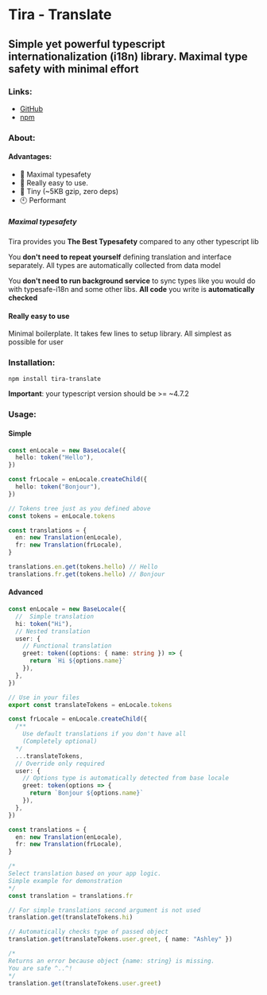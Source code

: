 # Tira - Translate

## Simple yet powerful typescript internationalization (i18n) library. Maximal type safety with minimal effort

### Links:

- [GitHub](https://github.com/woundedlands/Tira)
- [npm](https://www.npmjs.com/package/tira-translate)

### About:

#### Advantages:

- 🚀 Maximal typesafety
- 🤝 Really easy to use.
- 📂 Tiny (~5KB gzip, zero deps)
- 🕙 Performant

##### **Maximal typesafety**

Tira provides you **The Best Typesafety** compared to any other typescript lib

You **don't need to repeat yourself** defining translation and interface separately. All types are automatically collected from data model

You **don't need to run background service** to sync types like you would do with typesafe-i18n and some other libs.
**All code** you write is **automatically checked**

#### **Really easy to use**

Minimal boilerplate. It takes few lines to setup library.
All simplest as possible for user

### Installation:

```
npm install tira-translate
```

**Important**: your typescript version should be >= ~4.7.2

### Usage:

#### Simple

```ts
const enLocale = new BaseLocale({
  hello: token("Hello"),
})

const frLocale = enLocale.createChild({
  hello: token("Bonjour"),
})

// Tokens tree just as you defined above
const tokens = enLocale.tokens

const translations = {
  en: new Translation(enLocale),
  fr: new Translation(frLocale),
}

translations.en.get(tokens.hello) // Hello
translations.fr.get(tokens.hello) // Bonjour
```

#### Advanced

```ts
const enLocale = new BaseLocale({
  //  Simple translation
  hi: token("Hi"),
  // Nested translation
  user: {
    // Functional translation
    greet: token((options: { name: string }) => {
      return `Hi ${options.name}`
    }),
  },
})

// Use in your files
export const translateTokens = enLocale.tokens

const frLocale = enLocale.createChild({
  /**
    Use default translations if you don't have all
    (Completely optional)
  */
  ...translateTokens,
  // Override only required
  user: {
    // Options type is automatically detected from base locale
    greet: token(options => {
      return `Bonjour ${options.name}`
    }),
  },
})

const translations = {
  en: new Translation(enLocale),
  fr: new Translation(frLocale),
}

/*
Select translation based on your app logic. 
Simple example for demonstration
*/
const translation = translations.fr

// For simple translations second argument is not used
translation.get(translateTokens.hi)

// Automatically checks type of passed object
translation.get(translateTokens.user.greet, { name: "Ashley" })

/*
Returns an error because object {name: string} is missing. 
You are safe ^..^! 
*/
translation.get(translateTokens.user.greet)
```
